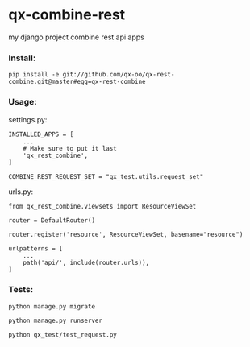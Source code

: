 # qx-combine-rest

my django project combine rest api apps

### Install:

    pip install -e git://github.com/qx-oo/qx-rest-combine.git@master#egg=qx-rest-combine

### Usage:

settings.py:

    INSTALLED_APPS = [
        ...
        # Make sure to put it last
        'qx_rest_combine',
    ]

    COMBINE_REST_REQUEST_SET = "qx_test.utils.request_set"

urls.py:

    from qx_rest_combine.viewsets import ResourceViewSet

    router = DefaultRouter()

    router.register('resource', ResourceViewSet, basename="resource")

    urlpatterns = [
        ...
        path('api/', include(router.urls)),
    ]

### Tests:

    python manage.py migrate

    python manage.py runserver

    python qx_test/test_request.py